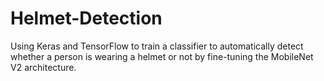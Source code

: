 # Helmet-Detection
Using Keras and TensorFlow to train a classifier to automatically detect whether a person is wearing a helmet or not by fine-tuning the MobileNet V2 architecture.
